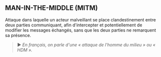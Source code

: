 ## MAN-IN-THE-MIDDLE (MITM)

Attaque dans laquelle un acteur malveillant se place clandestinement entre deux parties communiquant, afin d'intercepter et potentiellement de modifier les messages échangés, sans que les deux parties ne remarquent sa présence.

> ► *En français, on parle d'une « attaque de l'homme du milieu » ou « HDM ».*

